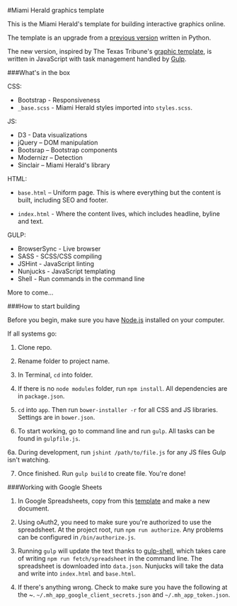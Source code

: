 #Miami Herald graphics template

This is the Miami Herald's template for building interactive graphics online.

The template is an upgrade from a [previous version](https://github.com/chrisalcantara/herald-app-template) written in Python.

The new version, inspired by The Texas Tribune's [graphic template](https://github.com/texastribune/newsapps-graphic-kit), is written in JavaScript with task management handled by [Gulp](http://gulpjs.com/).

###What's in the box

CSS:

+ Bootstrap - Responsiveness
+ `_base.scss` - Miami Herald styles imported into `styles.scss`.

JS:

+ D3 - Data visualizations
+ jQuery – DOM manipulation
+ Bootsrap – Bootstrap components
+ Modernizr – Detection
+ Sinclair – Miami Herald's library
	
HTML:

+ `base.html` – Uniform page. This is where everything but the content is built, including SEO and footer.

+ `index.html` - Where the content lives, which includes headline, byline and text.

GULP:

+ BrowserSync - Live browser
+ SASS - SCSS/CSS compiling
+ JSHint - JavaScript linting
+ Nunjucks - JavaScript templating
+ Shell - Run commands in the command line

More to come...

###How to start building

Before you begin, make sure you have [Node.js](https://nodejs.org/) installed on your computer.

If all systems go:

1. Clone repo.

2. Rename folder to project name.

3. In Terminal, `cd` into folder.

4. If there is no `node modules` folder, run `npm install`. All dependencies are in `package.json`.

5. `cd` into `app`. Then run `bower-installer -r` for all CSS and JS libraries. Settings are in `bower.json`.

6. To start working, go to command line and run `gulp`. All tasks can be found in `gulpfile.js`.

6a. During development, run `jshint /path/to/file.js` for any JS files Gulp isn't watching.

7. Once finished. Run `gulp build` to create file. You're done!

###Working with Google Sheets

1. In Google Spreadsheets, copy from this [template](https://docs.google.com/spreadsheets/d/1EB0Xq0mt_MkszaBHeSpIWGdlSnt0errmxo7pQqTdvCw/edit#gid=0) and make a new document.

2. Using oAuth2, you need to make sure you're authorized to use the spreadsheet. At the project root, run `npm run authorize`. Any problems can be configured in `/bin/authorize.js`.

3. Running `gulp` will update the text thanks to [gulp-shell](https://www.npmjs.com/package/gulp-shell), which takes care of writing `npm run fetch/spreadsheet` in the command line. The spreadsheet is downloaded into `data.json`. Nunjucks will take the data and write into `index.html` and `base.html`.

4. If there's anything wrong. Check to make sure you have the following at the ~. `~/.mh_app_google_client_secrets.json` and  `~/.mh_app_token.json`.
